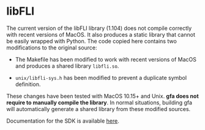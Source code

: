 libFLI
======

The current version of the libFLI library (1.104) does not compile correctly with recent versions of MacOS. It also produces a static library that cannot be easily wrapped with Python. The code copied here contains two modifications to the original source:

- The Makefile has been modified to work with recent versions of MacOS and produces a shared library ``libfli.so``.

- ``unix/libfli-sys.h`` has been modified to prevent a duplicate symbol definition.

These changes have been tested with MacOS 10.15+ and Unix. **gfa does not require to manually compile the library**. In normal situations, building gfa will automatically generate a shared library from these modified sources.

Documentation for the SDK is available [here](http://www.flicamera.com/downloads/FLI_SDK_Documentation.pdf).
